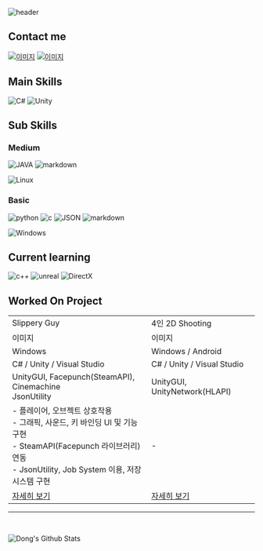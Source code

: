
![header](https://capsule-render.vercel.app/api?type=slice&text=Hello&rotate=8&animation=fadeIn&fontAlign=70&fontAlignY=30&theme=radical&desc=Dong's%20Profile&descAlign=70)


## Contact me
[![이미지](https://img.shields.io/badge/shehdrbs123-03C75A?style=&logo=Naver&logoColor=black)](https://www.instagram.com/shehdrbs123/)
[![이미지](https://img.shields.io/badge/shehdrbs123-E4405F?style=&logo=instagram&logoColor=white)](https://www.instagram.com/shehdrbs123/)

## Main Skills
 ![C&#35;](https://img.shields.io/badge/C%23-512BD4?style=flat-square&logo=csharp&logoColor=#512BD4) ![Unity](https://img.shields.io/badge/Unity-gray?style=flat-square&logo=Unity&logoColor=black)



## Sub Skills
### Medium  
![JAVA](https://img.shields.io/badge/JAVA-3776AB?style=flat-square&logo=java&logoColor=black)
![markdown](https://img.shields.io/badge/Markdown-3776AB?style=flat-square&logo=markdown&logoColor=black)


![Linux](https://img.shields.io/badge/Linux-FCC624?style=flat-square&logo=linux&logoColor=black)

 ### Basic 
![python](https://img.shields.io/badge/Python3-3776AB?style=flat-square&logo=Python&logoColor=black)
![c](https://img.shields.io/badge/c-3776AB?style=flat-square&logo=c&logoColor=black)
![JSON](https://img.shields.io/badge/JSON-000000?style=flat-square&logo=json&logoColor=white)
![markdown](https://img.shields.io/badge/Markdown-000000?style=flat-square&logo=markdown&logoColor=white)

![Windows](https://img.shields.io/badge/Windows-0078D6?style=flat-square&logo=Windows&logoColor=black)


## Current learning
![c++](https://img.shields.io/badge/C++-00599C?style=flat-square&logo=cplusplus&logoColor=black)
![unreal](https://img.shields.io/badge/Unreal-0E1128?style=flat-square&logo=unrealengine&logoColor=white)
![DirectX](https://img.shields.io/badge/DirectX12-55AA33?style=flat-square&logo=uealengine&logoColor=white)


## Worked On Project
<table width="100%">
<tr >
    <td>Slippery Guy</td> 
    <td>4인 2D Shooting</td> 
</tr>
<tr >
    <td>이미지</td>
    <td>이미지</td>
</tr>
<tr >
    <td>Windows</td> 
    <td>Windows / Android</td> 
</tr>
<tr >
    <td>C# / Unity /  Visual Studio</td>
    <td>C# / Unity / Visual Studio</td>
</tr>
<tr >
    <td>
        UnityGUI, Facepunch(SteamAPI), Cinemachine<br>
        JsonUtility
    </td>
    <td>
        UnityGUI, UnityNetwork(HLAPI)
    </td>
</tr>
<tr>
    <td>
        - 플레이어, 오브젝트 상호작용 <br>
        - 그래픽, 사운드, 키 바인딩 UI 및 기능 구현 <br>
        - SteamAPI(Facepunch 라이브러리) 연동 <br>
        - JsonUtility, Job System 이용, 저장시스템 구현 <br>
    </td>
    <td>
        - 
    </td>
</tr>
<tr>
    <td>
        <a href="">자세히 보기</a>
    </td>
    <td>
        <a href="">자세히 보기</a>
    </td>
</tr>
</table>

---

<br>

![Dong's Github Stats](https://github-readme-stats.vercel.app/api?username=shehdrbs123&show_icons=true&theme=radical)


 
<!--
**shehdrbs123/shehdrbs123** is a ✨ _special_ ✨ repository because its `README.md` (this file) appears on your GitHub profile.

Here are some ideas to get you started:

- 🔭 I’m currently working on ...
- 🌱 I’m currently learning ...
- 👯 I’m looking to collaborate on ...
- 🤔 I’m looking for help with ...
- 💬 Ask me about ...
- 📫 How to reach me: ...
- 😄 Pronouns: ...
- ⚡ Fun fact: ...
-->
